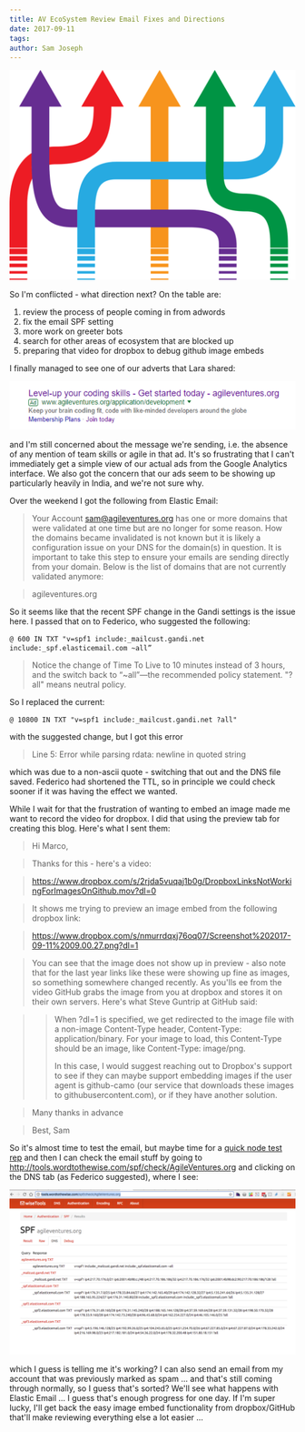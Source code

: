 ```yaml
---
title: AV EcoSystem Review Email Fixes and Directions
date: 2017-09-11
tags: 
author: Sam Joseph
---
```


![directions](../images/directions.png)

So I'm conflicted - what direction next?  On the table are:

1) review the process of people coming in from adwords  
2) fix the email SPF setting  
3) more work on greeter bots  
4) search for other areas of ecosystem that are blocked up  
5) preparing that video for dropbox to debug github image embeds  

I finally managed to see one of our adverts that Lara shared:

![](../images/Screenshot%202017-09-11%2009.00.27.png)

and I'm still concerned about the message we're sending, i.e. the absence of any mention of team skills or agile in that ad.  It's so frustrating that I can't immediately get a simple view of our actual ads from the Google Analytics interface.  We also got the concern that our ads seem to be showing up particularly heavily in India, and we're not sure why.

Over the weekend I got the following from Elastic Email:

> Your Account sam@agileventures.org has one or more domains that were validated at one time but are no longer for some reason. How the domains became invalidated is not known but it is likely a configuration issue on your DNS for the domain(s) in question. It is important to take this step to ensure your emails are sending directly from your domain. Below is the list of domains that are not currently validated anymore: 

> agileventures.org

So it seems like that the recent SPF change in the Gandi settings is the issue here.  I passed that on to Federico, who suggested the following:

```
@ 600 IN TXT "v=spf1 include:_mailcust.gandi.net include:_spf.elasticemail.com ~all”
```

> Notice the change of Time To Live to 10 minutes instead of 3 hours, and the switch back to “~all”—the recommended policy statement. "?all" means neutral policy.

So I replaced the current:

```
@ 10800 IN TXT "v=spf1 include:_mailcust.gandi.net ?all"
```

with the suggested change, but I got this error

> Line 5: Error while parsing rdata: newline in quoted string

which was due to a non-ascii quote - switching that out and the DNS file saved.  Federico had shortened the TTL, so in principle we could check sooner if it was having the effect we wanted.

While I wait for that the frustration of wanting to embed an image made me want to record the video for dropbox.  I did that using the preview tab for creating this blog.  Here's what I sent them:

> Hi Marco,

> Thanks for this - here's a video:

> https://www.dropbox.com/s/2rjda5vuqaj1b0g/DropboxLinksNotWorkingForImagesOnGithub.mov?dl=0

> It shows me trying to preview an image embed from the following dropbox link:

> https://www.dropbox.com/s/nmurrdqxj76oq07/Screenshot%202017-09-11%2009.00.27.png?dl=1

> You can see that the image does not show up in preview - also note that for the last year links like these were showing up fine as images, so something somewhere changed recently.  As you'lls ee from the video GitHub grabs the image from you at dropbox and stores it on their own servers.  Here's what Steve Guntrip at GitHub said:

> > When ?dl=1 is specified, we get redirected to the image file with a non-image Content-Type header, Content-Type: application/binary. For your image to load, this Content-Type should be an image, like Content-Type: image/png.
> >
> > In this case, I would suggest reaching out to Dropbox's support to see if they can maybe support embedding images if the user agent is github-camo (our service that downloads these images to githubusercontent.com), or if they have another solution.

> Many thanks in advance

> Best, Sam

So it's almost time to test the email, but maybe time for a [quick node test rep](https://gist.github.com/tansaku/c311c996cc1521dceea0c0852849e9ca) and then I can check the email stuff by going to http://tools.wordtothewise.com/spf/check/AgileVentures.org and clicking on the DNS tab (as Federico suggested), where I see:

![](../images/Screenshot%202017-09-11%2009.25.55.png)

which I guess is telling me it's working?  I can also send an email from my account that was previously marked as spam ... and that's still coming through normally, so I guess that's sorted?  We'll see what happens with Elastic Email ... I guess that's enough progress for one day.  If I'm super lucky, I'll get back the easy image embed functionality from dropbox/GitHub that'll make reviewing everything else a lot easier ...



